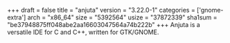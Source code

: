 +++
draft = false
title = "anjuta"
version = "3.22.0-1"
categories = ['gnome-extra']
arch = "x86_64"
size = "5392564"
usize = "37872339"
sha1sum = "be37948875ff048abe2aa16603047564a74b222b"
+++
Anjuta is a versatile IDE for C and C++, written for GTK/GNOME.